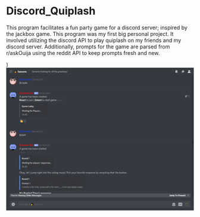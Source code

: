 <h1>Discord_Quiplash</h1>
This program facilitates a fun party game for a discord server; inspired by the jackbox game.
This program was my first big personal project. It involved utilizing the discord API to play quiplash on my friends and my discord server.
Additionally, prompts for the game are parsed from r/askOuija using the reddit API to keep prompts fresh and new.

)![Game Image](https://github.com/LiZhu912/discord_quiplash/blob/master/game_image.PNG)
